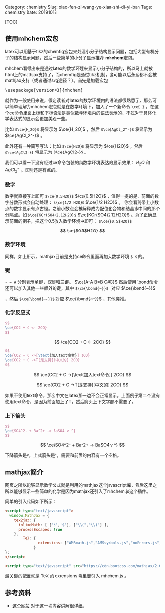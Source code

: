 Category: chemistry
Slug: xiao-fen-zi-wang-ye-xian-shi-di-yi-ban
Tags: chemistry
Date: 20191018

[TOC]


## 使用mhchem宏包

latex可以用基于tikz的chemfig宏包来处理小分子结构显示问题，包括大型有机分子的结构显示问题，然后一些简单的小分子显示推荐 **mhchem**宏包。


mhchem看得出来是通过latex的数学环境来显示小分子结构的，所以马上就被html上的mathjax支持了，而chemfig是通过tikz机制，这可能以后永远都不会被mathjax支持（或者通过svg途径？）。首先是加载宏包：

<div class="highlight"><pre><span></span><span class="k">\usepackage</span><span class="na">[version=3]</span><span class="nb">{</span>mhchem<span class="nb">}</span>
</pre></div>


就作为一般使用来说，假定读者对latex的数学环境内的语法都很熟悉了，那么可以简单理解为mhchem宏包就是在数学环境下，加入了一个新命令 <code>\ce{ }</code> ，在这个ce命令里面上标和下标语法是类似数学环境内的语法表示的，不过对于具体化学表达式的显示会更加美观一些。


比如 `$\ce{H_2O}$` 将显示为 $\ce{H_2O}$ ，然后 `$\ce{AgCl_2^-}$` 将显示为 $\ce{AgCl_2^-}$ 。

此外还有一种简写写法：比如 `$\ce{H2O}$` 将显示为 $\ce{H2O}$ ，然后 `$\ce{AgCl2-}$` 将显示为 $\ce{AgCl2-}$ 。

我们可以看一下没有经过ce命令包装的纯数学环境表达的显示效果： $H_2O$ 和 $AgCl_2^-$ 。区别还是有点的。


### 数字
数字就直接写上即可 `$\ce{0.5H2O}$`  $\ce{0.5H2O}$ ，值得一提的是，前面的数字分数形式会自动处理： `$\ce{1/2 H2O}$` $\ce{1/2 H2O}$ 。 你会看到带上小数点的数字显示有点古怪。之前小数点会被解释成为配位化合物和结晶水中间的那个分隔点。如 `$\ce{KCr(SO4)2.12H2O}$`  $\ce{KCr(SO4)2.12H2O}$ 。为了正确显示前面的例子，把这个0.5放入数学环境中即可： `$\ce{$0.5$H2O}$`  



$$
\ce{$0.5$H2O}
$$

### 数学环境

同样，如上所示，mathjax目前是支持ce命令里面再加入数学环境 `$ $` 的。

### 键

`- = #` 分别表示单键，双键和三键。 $\ce{A-A B=B C#C}$ 然后使用 \bond命令还可以加入其他一些额外的键，其中 `$\ce{\bond{~}}$ ` 对应 $\ce{\bond{~}}$

，然后 `$\ce{\bond{~-}}$` 对应 $\ce{\bond{~-}}$ ，其他类推。

### 化学反应式

```latex
$$
\ce{CO2 + C <- 2CO}
$$
```


$$
\ce{CO2 + C <- 2CO}
$$


```latex
$$
\ce{CO2 + C ->[\text{加入text命令}] 2CO}
\ce{CO2 + C ->T[是支持][中文的] 2CO}
$$
```


$$
\ce{CO2 + C ->[\text{加入text命令}] 2CO}
$$



$$
\ce{CO2 + C ->T[是支持][中文的] 2CO}
$$



如果不使用text命令，那么中文在latex那一边不会正常显示。上面例子第二个没有使用text命令，是因为前面加上了T，然后箭头上下文字都不需要了。


### 上下箭头
```latex
$$
\ce{SO4^2- + Ba^2+ -> BaSO4 v ^}
$$
```


$$
\ce{SO4^2- + Ba^2+ -> BaSO4 v ^}
$$


下降箭头是v，上式箭头是^，需要和前面的内容有一个空格。




## mathjax简介

网页之所以能够显示数学公式就是利用的mathjax这个javascript库，然后这里之所以能够显示一些简单的化学是因为mathjax还引入了mhchem.js这个插件。

简单的引入代码如下所示：

```html
<script type="text/javascript">
  window.MathJax = {
    tex2jax: {
      inlineMath: [ ['$','$'], ["\\(","\\)"] ],
      processEscapes: true
    },
        TeX: {
               extensions: ["AMSmath.js","AMSsymbols.js","noErrors.js","noUndefined.js","mhchem.js"]
             }
};
</script>

<script type="text/javascript" src="https://cdn.bootcss.com/mathjax/2.6.0/MathJax.js?config=TeX-MML-AM_CHTML"></script>
```


最关键的配置就是 TeX 的 extensions 哪里要引入 mhchem.js 。


## 参考资料

- <a href="https://docs.moodle.org/27/en/Chemistry_notation_using_mhchem">这个网站</a> 对于这一块内容讲解很详细。

